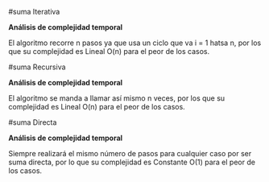 #suma Iterativa

**Análisis de complejidad temporal**

El algoritmo recorre n pasos ya que usa un ciclo que va i = 1 hatsa n, por los que su complejidad es Lineal O(n) para el peor de los casos.

#suma Recursiva

**Análisis de complejidad temporal**

El algoritmo se manda a llamar así mismo n veces, por los que su complejidad es Lineal O(n) para el peor de los casos.

#suma Directa

**Análisis de complejidad temporal**

Siempre realizará el mismo número de pasos para cualquier caso por ser suma directa, por lo que su complejidad es Constante O(1) para el peor de los casos.
